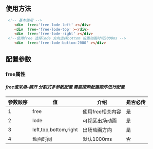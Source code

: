 ## 使用方法

```html
 <!-- 基本使用 -->
    <div  free='free-lode-left' ></div>
    <div  free='free-lode-top' ></div>
    <div  free='free-lode-right' ></div>
 <!--使用free 选择lode 方向选择bottom 设置动画时间2000ms -->
    <div  free='free-lode-bottom-2000' ></div> 
```
## 配置参数
### free属性
##### free值采用-隔开 分割式多参数配置 需要按照配置顺序进行配置
|  参数顺序   |  值   | 介绍| 是否必传|
|   ----   |  ---- | ----  |----  |
|  1   | free  | 使用free相关内容| 是|
|  2   | lode  | 可视区出场动画| 是|
|  3   | left,top,bottom,right  | 出场动画方向| 是|
|  4   | 动画时间  | 默认1000ms| 否|

